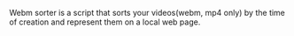 Webm sorter is a script that sorts your videos(webm, mp4 only)  by the time of creation  and represent them on a local web page.
